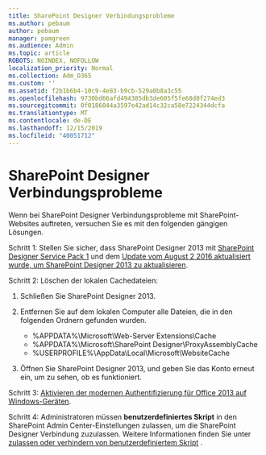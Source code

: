 ```yaml
---
title: SharePoint Designer Verbindungsprobleme
ms.author: pebaum
author: pebaum
manager: pamgreen
ms.audience: Admin
ms.topic: article
ROBOTS: NOINDEX, NOFOLLOW
localization_priority: Normal
ms.collection: Adm_O365
ms.custom: ''
ms.assetid: f2b1b6b4-10c9-4e83-b9cb-529a0b8a3c55
ms.openlocfilehash: 9730bd66afd494385db3de605f5fe68d0f274ed3
ms.sourcegitcommit: 0f0186044a3597e42ad14c32ca58e7224344dcfa
ms.translationtype: MT
ms.contentlocale: de-DE
ms.lasthandoff: 12/15/2019
ms.locfileid: "40051712"
---
```

# <a name="sharepoint-designer-connection-issues"></a>SharePoint Designer Verbindungsprobleme 

Wenn bei SharePoint Designer Verbindungsprobleme mit SharePoint-Websites auftreten, versuchen Sie es mit den folgenden gängigen Lösungen.

Schritt 1: Stellen Sie sicher, dass SharePoint Designer 2013 mit [SharePoint Designer Service Pack 1](https://support.microsoft.com/help/2817441/description-of-microsoft-sharepoint-designer-2013-service-pack-1-sp1) und dem [Update vom August 2 2016 aktualisiert wurde, um SharePoint Designer 2013 zu aktualisieren](https://support.microsoft.com/help/3114721/august-2-2016-update-for-sharepoint-designer-2013-kb3114721).



Schritt 2: Löschen der lokalen Cachedateien:

1. Schließen Sie SharePoint Designer 2013.

2. Entfernen Sie auf dem lokalen Computer alle Dateien, die in den folgenden Ordnern gefunden wurden.

    - %APPDATA%\Microsoft\Web-Server Extensions\Cache
    - %APPDATA%\Microsoft\SharePoint Designer\ProxyAssemblyCache
    - %USERPROFILE%\AppData\Local\Microsoft\WebsiteCache

3. Öffnen Sie SharePoint Designer 2013, und geben Sie das Konto erneut ein, um zu sehen, ob es funktioniert.

Schritt 3: [Aktivieren der modernen Authentifizierung für Office 2013 auf Windows-Geräten](https://docs.microsoft.com/office365/admin/security-and-compliance/enable-modern-authentication?redirectSourcePath=/article/Enable-Modern-Authentication-for-Office-2013-on-Windows-devices-7dc1c01a-090f-4971-9677-f1b192d6c910&view=o365-worldwide).

Schritt 4: Administratoren müssen **benutzerdefiniertes Skript** in den SharePoint Admin Center-Einstellungen zulassen, um die SharePoint Designer Verbindung zuzulassen. Weitere Informationen finden Sie unter [zulassen oder verhindern von benutzerdefiniertem Skript](https://docs.microsoft.com/sharepoint/allow-or-prevent-custom-script) .


